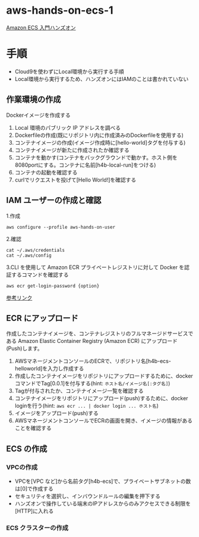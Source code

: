 # aws-hands-on-ecs-1
[Amazon ECS 入門ハンズオン](https://catalog.us-east-1.prod.workshops.aws/workshops/7ffc4ed9-d4b3-44dc-bade-676162b427cd/ja-JP)

# 手順
* Cloud9を使わずにLocal環境から実行する手順
* Local環境から実行するため、ハンズオンにはIAMのことは書かれていない

## 作業環境の作成
Dockerイメージを作成する
1. Local 環境のパブリック IP アドレスを調べる
2. Dockerfileの作成(既にリポジトリ内に作成済みのDockerfileを使用する)
3. コンテナイメージの作成(イメージ作成時に[hello-world]タグを付与する)
4. コンテナイメージが新たに作成されたか確認する 
5. コンテナを動かす(コンテナをバックグラウンドで動かす。ホスト側を8080portにする。コンテナに名前[h4b-local-run]をつける)
6. コンテナの起動を確認する
7. curlでリクエストを投げて[Hello World!]を確認する

## IAM ユーザーの作成と確認
1.作成
```
aws configure --profile aws-hands-on-user
```

2.確認
```
cat ~/.aws/credentials
cat ~/.aws/config
```

3.CLI を使用して Amazon ECR プライベートレジストリに対して Docker を認証するコマンドを確認する
```
aws ecr get-login-password {option}
```
[参考リンク](https://docs.aws.amazon.com/ja_jp/AmazonECR/latest/userguide/registry_auth.html)

## ECR にアップロード
作成したコンテナイメージを、コンテナレジストリのフルマネージドサービスである Amazon Elastic Container Registry (Amazon ECR) にアップロード(Push)します。
1. AWSマネージメントコンソールのECRで、リポジトリ名[h4b-ecs-helloworld]を入力し作成する
2. 作成したコンテナイメージをリポジトリにアップロードするために、dockerコマンドでTag[0.0.1]を付与する(hint: `ホスト名/イメージ名[:タグ名]`)
3. Tagが付与されたか、コンテナイメージ一覧を確認する 
4. コンテナイメージをリポジトリにアップロード(push)するために、docker loginを行う(hint: `aws ecr ... | docker login ... ホスト名`) 
5. イメージをアップロード(push)する
6. AWSマネージメントコンソールでECRの画面を開き、イメージの情報があることを確認する

## ECS の作成
### VPCの作成
* VPCを[VPC など]から名前タグ[h4b-ecs]で、プライベートサブネットの数は[0]で作成する
* セキュリティを選択し、インバウンドルールの編集を押下する
* ハンズオンで操作している端末のIPアドレスからのみアクセスできる制限を[HTTP]に入れる

### ECS クラスターの作成 
